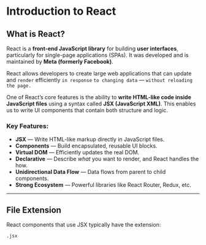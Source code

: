 # Introduction to React

## What is React?

React is a **front-end JavaScript library** for building **user interfaces**, particularly for single-page applications (SPAs). It was developed and is maintained by **Meta (formerly Facebook)**.

React allows developers to create large web applications that can update and `render` efficiently `in response` `to changing data` — `without reloading the page.`

One of React’s core features is the ability to **write HTML-like code inside JavaScript files** using a syntax called **JSX (JavaScript XML)**. This enables us to write UI components that contain both structure and logic.

### Key Features:

- **JSX** — Write HTML-like markup directly in JavaScript files.
- **Components** — Build encapsulated, reusable UI blocks.
- **Virtual DOM** — Efficiently updates the real DOM.
- **Declarative** — Describe *what* you want to render, and React handles the how.
- **Unidirectional Data Flow** — Data flows from parent to child components.
- **Strong Ecosystem** — Powerful libraries like React Router, Redux, etc.

---

## File Extension

React components that use JSX typically have the extension:

```text
.jsx
